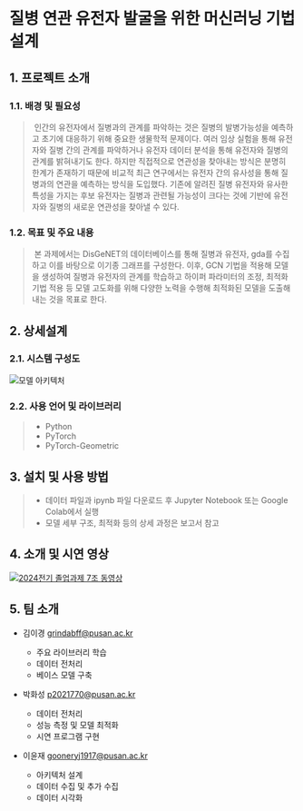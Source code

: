 # 질병 연관 유전자 발굴을 위한 머신러닝 기법 설계

## 1. 프로젝트 소개
### 1.1. 배경 및 필요성
> &nbsp;인간의 유전자에서 질병과의 관계를 파악하는 것은 질병의 발병가능성을 예측하고 초기에 대응하기 위해 중요한 생물학적 문제이다. 여러 임상 실험을 통해 유전자와 질병 간의 관계를 파악하거나 유전자 데이터 분석을 통해 유전자와 질병의 관계를 밝혀내기도 한다. 하지만 직접적으로 연관성을 찾아내는 방식은 분명히 한계가 존재하기 때문에 비교적 최근 연구에서는 유전자 간의 유사성을 통해 질병과의 연관을 예측하는 방식을 도입했다. 기존에 알려진 질병 유전자와 유사한 특성을 가지는 후보 유전자는 질병과 관련될 가능성이 크다는 것에 기반에 유전자와 질병의 새로운 연관성을 찾아낼 수 있다. 

### 1.2. 목표 및 주요 내용
> &nbsp;본 과제에서는 DisGeNET의 데이터베이스를 통해 질병과 유전자, gda를 수집하고 이를 바탕으로 이기종 그래프를 구성한다. 이후, GCN 기법을 적용해 모델을 생성하여 질병과 유전자의 관계를 학습하고 하이퍼 파라미터의 조정, 최적화 기법 적용 등 모델 고도화를 위해 다양한 노력을 수행해 최적화된 모델을 도출해 내는 것을 목표로 한다.


## 2. 상세설계
### 2.1. 시스템 구성도
![모델 아키텍처](https://github.com/user-attachments/assets/136fc0cb-07f3-45a0-99e3-3a0c53602fd1)

### 2.2. 사용 언어 및 라이브러리
> - Python
> - PyTorch
> - PyTorch-Geometric

## 3. 설치 및 사용 방법
> - 데이터 파일과 ipynb 파일 다운로드 후 Jupyter Notebook 또는 Google Colab에서 실행
> - 모델 세부 구조, 최적화 등의 상세 과정은 보고서 참고

## 4. 소개 및 시연 영상
[![2024전기 졸업과제 7조 동영상](http://img.youtube.com/vi/N4V-dY3biHE?si=jsw21TxUOOT33JLW/0.jpg)](https://www.youtube.com/watch?v=N4V-dY3biHE?si=jsw21TxUOOT33JLW)
<!--[![부산대학교 정보컴퓨터공학부소개](http://img.youtube.com/vi/zh_gQ_lmLqE/0.jpg)](https://www.youtube.com/watch?v=zh_gQ_lmLqE)    -->
<!--Youtube URL: https://www.youtube.com/watch?v={동영상 ID}-->
<!--Youtube Thumbnail URL: http://img.youtube.com/vi/{동영상 ID}/0.jpg-->

## 5. 팀 소개
- 김이경 grindabff@pusan.ac.kr
  - 주요 라이브러리 학습
  - 데이터 전처리
  - 베이스 모델 구축

- 박화성 p2021770@pusan.ac.kr
  - 데이터 전처리
  - 성능 측정 및 모델 최적화
  - 시연 프로그램 구현

- 이윤재 gooneryj1917@pusan.ac.kr
  - 아키텍처 설계
  - 데이터 수집 및 추가 수집
  - 데이터 시각화
